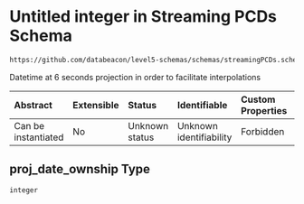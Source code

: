 # Untitled integer in Streaming PCDs Schema

```txt
https://github.com/databeacon/level5-schemas/schemas/streamingPCDs.schema.json#/properties/proj_date_ownship
```

Datetime at 6 seconds projection in order to facilitate interpolations

| Abstract            | Extensible | Status         | Identifiable            | Custom Properties | Additional Properties | Access Restrictions | Defined In                                                                                |
| :------------------ | :--------- | :------------- | :---------------------- | :---------------- | :-------------------- | :------------------ | :---------------------------------------------------------------------------------------- |
| Can be instantiated | No         | Unknown status | Unknown identifiability | Forbidden         | Allowed               | none                | [streamingPCDs.schema.json\*](../../out/streamingPCDs.schema.json "open original schema") |

## proj\_date\_ownship Type

`integer`
